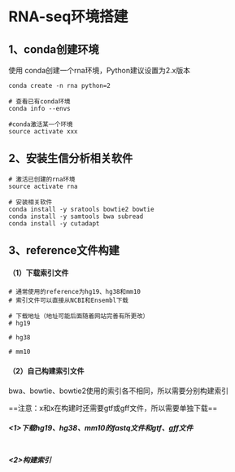 # RNA-seq环境搭建

## 1、conda创建环境

使用 conda创建一个rna环境，Python建议设置为2.x版本

```shell
conda create -n rna python=2

# 查看已有conda环境
conda info --envs

#conda激活某一个环境
source activate xxx
```

## 2、安装生信分析相关软件

```shell
# 激活已创建的rna环境
source activate rna

# 安装相关软件
conda install -y sratools bowtie2 bowtie
conda install -y samtools bwa subread
conda install -y cutadapt
```

## 3、reference文件构建

#### （1）下载索引文件

```shell
# 通常使用的reference为hg19、hg38和mm10
# 索引文件可以直接从NCBI和Ensembl下载

# 下载地址（地址可能后面随着网站完善有所更改）
# hg19

# hg38

# mm10
```

#### （2）自己构建索引文件

bwa、bowtie、bowtie2使用的索引各不相同，所以需要分别构建索引

==注意：x和x在构建时还需要gtf或gff文件，所以需要单独下载==

#####  <1>下载hg19、hg38、mm10的fastq文件和gtf、gff文件

```shell

```

##### <2>构建索引

```shell

```

